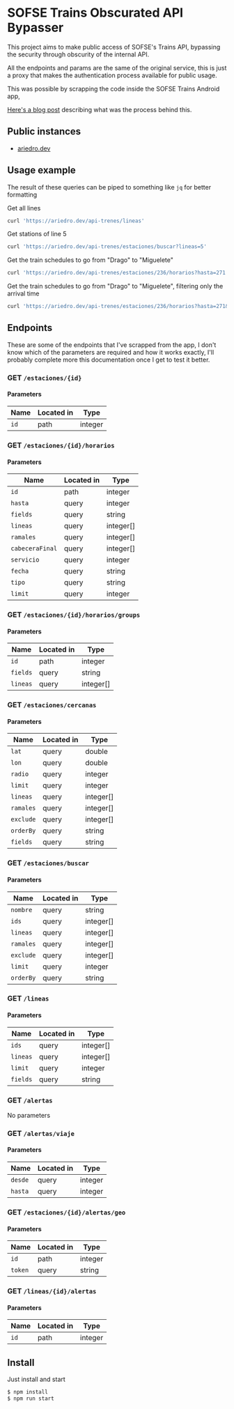 # SOFSE Trains Obscurated API Bypasser

This project aims to make public access of SOFSE's Trains API,
bypassing the security through obscurity of the internal API.

All the endpoints and params are the same of the original service,
this is just a proxy that makes the authentication process available for public usage.

This was possible by scrapping the code inside the SOFSE Trains Android app,

[Here's a blog post](https://ariedro.dev/3-hack-trains-api/) describing what was the process behind this.

## Public instances

- [ariedro.dev](https://ariedro.dev/api-trenes)

## Usage example

The result of these queries can be piped to something like `jq` for better formatting

Get all lines

```sh
curl 'https://ariedro.dev/api-trenes/lineas'
```

Get stations of line 5

```sh
curl 'https://ariedro.dev/api-trenes/estaciones/buscar?lineas=5'
```

Get the train schedules to go from "Drago" to "Miguelete"

```sh
curl 'https://ariedro.dev/api-trenes/estaciones/236/horarios?hasta=271'
```

Get the train schedules to go from "Drago" to "Miguelete", filtering only the arrival time

```sh
curl 'https://ariedro.dev/api-trenes/estaciones/236/horarios?hasta=271&fields=results%28desde%28llegada'
```

## Endpoints

These are some of the endpoints that I've scrapped from the app,
I don't know which of the parameters are required and how it works exactly,
I'll probably complete more this documentation once I get to test it better.

### GET `/estaciones/{id}`

#### Parameters

| Name | Located in | Type    |
| ---- | ---------- | ------- |
| `id` | path       | integer |

### GET `/estaciones/{id}/horarios`

#### Parameters

| Name            | Located in | Type      |
| --------------- | ---------- | --------- |
| `id`            | path       | integer   |
| `hasta`         | query      | integer   |
| `fields`        | query      | string    |
| `lineas`        | query      | integer[] |
| `ramales`       | query      | integer[] |
| `cabeceraFinal` | query      | integer[] |
| `servicio`      | query      | integer   |
| `fecha`         | query      | string    |
| `tipo`          | query      | string    |
| `limit`         | query      | integer   |

### GET `/estaciones/{id}/horarios/groups`

#### Parameters

| Name     | Located in | Type      |
| -------- | ---------- | --------- |
| `id`     | path       | integer   |
| `fields` | query      | string    |
| `lineas` | query      | integer[] |

### GET `/estaciones/cercanas`

#### Parameters

| Name      | Located in | Type      |
| --------- | ---------- | --------- |
| `lat`     | query      | double    |
| `lon`     | query      | double    |
| `radio`   | query      | integer   |
| `limit`   | query      | integer   |
| `lineas`  | query      | integer[] |
| `ramales` | query      | integer[] |
| `exclude` | query      | integer[] |
| `orderBy` | query      | string    |
| `fields`  | query      | string    |

### GET `/estaciones/buscar`

#### Parameters

| Name      | Located in | Type      |
| --------- | ---------- | --------- |
| `nombre`  | query      | string    |
| `ids`     | query      | integer[] |
| `lineas`  | query      | integer[] |
| `ramales` | query      | integer[] |
| `exclude` | query      | integer[] |
| `limit`   | query      | integer   |
| `orderBy` | query      | string    |

### GET `/lineas`

#### Parameters

| Name     | Located in | Type      |
| -------- | ---------- | --------- |
| `ids`    | query      | integer[] |
| `lineas` | query      | integer[] |
| `limit`  | query      | integer   |
| `fields` | query      | string    |

### GET `/alertas`

No parameters

### GET `/alertas/viaje`

#### Parameters

| Name    | Located in | Type    |
| ------- | ---------- | ------- |
| `desde` | query      | integer |
| `hasta` | query      | integer |

### GET `/estaciones/{id}/alertas/geo`

#### Parameters

| Name    | Located in | Type    |
| ------- | ---------- | ------- |
| `id`    | path       | integer |
| `token` | query      | string  |

### GET `/lineas/{id}/alertas`

#### Parameters

| Name | Located in | Type    |
| ---- | ---------- | ------- |
| `id` | path       | integer |

## Install

Just install and start

```sh
$ npm install
$ npm run start
```
